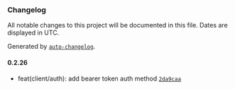 ### Changelog

All notable changes to this project will be documented in this file. Dates are displayed in UTC.

Generated by [`auto-changelog`](https://github.com/CookPete/auto-changelog).

#### 0.2.26

- feat(client/auth): add bearer token auth method [`2da9caa`](https://github.com/tctien342/comfyui-sdk/commit/2da9caaf6b916334d6c454d8614c13aa6ca64a40)
